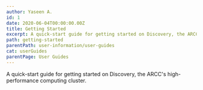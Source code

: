 ```yaml
---
author: Yaseen A.
id: 1
date: 2020-06-04T00:00:00.00Z
title: Getting Started
excerpt: A quick-start guide for getting started on Discovery, the ARCC's high-performance computing cluster.
path: getting-started
parentPath: user-information/user-guides
cat: userGuides
parentPage: User Guides
---
```

A quick-start guide for getting started on Discovery, the ARCC's high-performance computing cluster.
